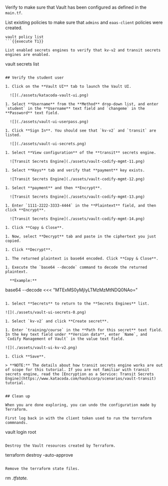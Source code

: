 Verify to make sure that Vault has been configured as defined in the `main.tf`.

List existing policies to make sure that `admins` and `eaas-client` policies were created.

```
vault policy list
```{{execute T1}}

List enabled secrets engines to verify that kv-v2 and transit secrets engines are enabled.

```
vault secrets list
```{{execute T1}}

## Verify the student user

1. Click on the **Vault UI** tab to launch the Vault UI.

  ![](./assets/katacoda-vault-ui.png)

1. Select **Username** from the **Method** drop-down list, and enter `student` in the **Username** text field and `changeme` in the **Password** text field.

  ![](./assets/vault-ui-userpass.png)

1. Click **Sign In**. You should see that `kv-v2` and `transit` are listed.

  ![](./assets/vault-ui-secrets.png)

1. Select **View configuration** of the **transit** secrets engine.

  ![Transit Secrets Engine](./assets/vault-codify-mgmt-11.png)

1. Select **Keys** tab and verify that **payment** key exists.

  ![Transit Secrets Engine](./assets/vault-codify-mgmt-12.png)

1. Select **payment** and then **Encrypt**.

  ![Transit Secrets Engine](./assets/vault-codify-mgmt-13.png)

1. Enter `1111-2222-3333-4444` in the **Plaintext** field, and then click **Encrypt**.

  ![Transit Secrets Engine](./assets/vault-codify-mgmt-14.png)

1. Click **Copy & Close**.

1. Now, select **Decrypt** tab and paste in the ciphertext you just copied.

1. Click **Decrypt**.

1. The returned plaintext is base64 encoded. Click **Copy & Close**.

1. Execute the `base64 --decode` command to decode the returned plaintext.

  **Example:**

  ```
  base64 --decode <<< "MTExMS0yMjIyLTMzMzMtNDQ0NAo="
  ```

1. Select **Secrets** to return to the **Secrets Engines** list.

  ![](./assets/vault-ui-secrets-0.png)

1. Select `kv-v2` and click **Create secret**.

1. Enter `training/course` in the **Path for this secret** text field. In the key text field under **Version data**, enter `Name`, and `Codify Management of Vault` in the value text field.

  ![](./assets/vault-ui-kv-v2.png)

1. Click **Save**.

> **NOTE:** The details about how transit secrets engine works are out of scope for this tutorial. If you are not familiar with transit secrets engine, read the [Encryption as a Service: Transit Secrets
Engine](https://www.katacoda.com/hashicorp/scenarios/vault-transit) tutorial.


## Clean up

When you are done exploring, you can undo the configuration made by Terraform.

First log back in with the client token used to run the terraform commnands.

```
vault login root
```{{execute T1}}

Destroy the Vault resources created by Terraform.

```
terraform destroy -auto-approve
```{{execute T1}}

Remove the terraform state files.

```
rm *.tfstate.*
```{{execute T1}}
